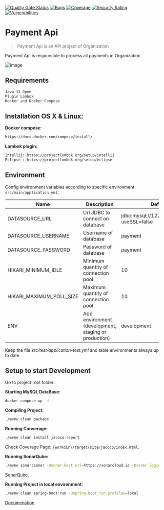 
[![Quality Gate Status](https://sonarcloud.io/api/project_badges/measure?project=pedroarapua-payment-api&metric=alert_status)](https://sonarcloud.io/dashboard?id=pedroarapua-payment-api) [![Bugs](https://sonarcloud.io/api/project_badges/measure?project=pedroarapua-payment-api&metric=bugs)](https://sonarcloud.io/dashboard?id=pedroarapua-payment-api) [![Coverage](https://sonarcloud.io/api/project_badges/measure?project=pedroarapua-payment-api&metric=coverage)](https://sonarcloud.io/dashboard?id=pedroarapua-payment-api) [![Security Rating](https://sonarcloud.io/api/project_badges/measure?project=pedroarapua-payment-api&metric=security_rating)](https://sonarcloud.io/dashboard?id=pedroarapua-payment-api) [![Vulnerabilities](https://sonarcloud.io/api/project_badges/measure?project=pedroarapua-payment-api&metric=vulnerabilities)](https://sonarcloud.io/dashboard?id=pedroarapua-payment-api)

# Payment Api

> Payment Api is an API project of Organization

Payment Api is responsible to process all payments in Organization

![image](https://blog.invoiceberry.com/wp-content/uploads/2016/05/VX680_verifone_credit_card_machine_small_business.jpg)

## Requirements
```sh
Java 11 Open
Plugin Lombok
Docker and Docker Compose
```

## Installation OS X & Linux:


**Docker compose:**

```sh
https://docs.docker.com/compose/install/
```

**Lombok plugin:**

```sh
Intellij: https://projectlombok.org/setup/intellij
Eclipse : https://projectlombok.org/setup/eclipse
```

## Environment
Config environment variables according to specific environment `src/main/application.yml`:

| Name | Description | Default Value | Required |
| -- | -- | -- | -- |
| DATASOURCE_URL | Url JDBC to connect on database | jdbc:mysql://127.0.0.1:3306/payment?useSSL=false | :white_check_mark: |
| DATASOURCE_USERNAME | Username of database | payment | :white_check_mark: |
| DATASOURCE_PASSWORD | Password of database | payment | :white_check_mark: |
| HIKARI_MINIMUM_IDLE | Minimum quantity of connection pool | 10 | :white_check_mark: |
| HIKARI_MAXIMUM_POLL_SIZE | Maximum quantity of connection pool | 10 | :white_check_mark: |
| ENV | App environment (development, staging or production) | development | :white_check_mark: |

Keep the file *src/test/application-test.yml* and table environments always up to date.

## Setup to start Development

Go to project root folder:

**Starting MySQL DataBase:**

```sh
docker-compose up -d
```

**Compiling Project:**

```sh
./mvnw clean package
```

**Running Converage:**

```sh
./mvnw clean install jacoco:report
```

Check Coverage Page: ``{workdir}/target/site/jacoco/index.html``.

**Running SonarQube:**

```sh
./mvnw sonar:sonar -Dsonar.host.url=https://sonarcloud.io -Dsonar.login={token} -Dsonar.organization=pedroarapua-github -Dsonar.projectKey=pedroarapua-payment-api -Dsonar.projectName=payment-api -Dsonar.sources=src/main/java -Dsonar.sourceEncoding=UTF-8 -Dsonar.exclusions='target/**,src/main/resources/**,src/main/java/com/organization/payment/v1/dto/**/*,src/main/java/com/organization/payment/enumeration/**/*,src/main/java/com/organization/payment/config/**/*' -Dsonar.java.binaries=target
```

[SonarQube](https://sonarcloud.io/dashboard?id=pedroarapua-payment-api).

**Running Project in local environment:**

```sh
./mvnw clean spring-boot:run -Dspring-boot.run.profiles=local
```

[Documenation](http://localhost:8080/swagger-ui.html).

